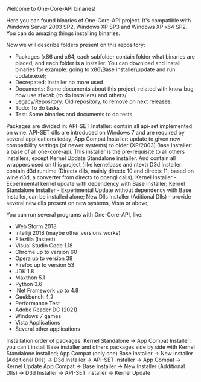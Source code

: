 Welcome to One-Core-API binaries!

Here you can found binaries of One-Core-API project. It's compatible with Windows Server 2003 SP2, Windows XP SP3 and Windows XP
x64 SP2. You can do amazing things installing binaries.

Now we will describe folders present on this repository:
- Packages (x86 and x64, each subfolder contain folder what binaries are placed, and each folder is a installer. 
You can download and install binaries for example: going to x86\Base installer\update and run update.exe);
- Decrepated: Installer no more used
- Documents: Some documents about this project, related with know bug, how use sfxcab (to do installers) and others/
- Legacy/Repository: Old repository, to remove on next releases;
- Todo:  To do tasks
- Test: Some binaries and documents to do tests

Packages are divided in:
API-SET Installer: contain all api-set implemented on wine. API-SET dlls are introduced on Windows 7 and are required by several 
applications today;
App Compat Installer: update to given new compatbility settings (of newer systems) to older (XP/2003)
Base Installer: a base of all one-core-api. This installer is the pre-requisite to all others installers, except Kernel Update 
Standalone installer. And contain all wrappers used on this project (like kernelbase and ntext)
D3d Installer: contain d3d runtime (Directx dlls, mainly directx 10 and directx 11, based on wine d3d, a converter from directx 
to opengl calls);
Kernel Installer - Experimental kernel update with dependency with Base Installer;
Kernel Standalone Installer - Experimental Update without dependency with Base Installer, can be installed alone;
New Dlls Installer (Aditional Dlls) - provide several new dlls present on new systems, Vista or above;

You can run several programs with One-Core-API, like:
- Web Storm 2018
- Intelliji 2018 (maybe other versions works)
- Filezilla (lastest)
- Visual Studio Code 1.18
- Chrome up to version 60
- Opera up to version 38
- Firefox up to version 53
- JDK 1.8
- Maxthon 5.1
- Python 3.6
- .Net Framework up to 4.8
- Geekbench 4.2
- Performance Test
- Adobe Reader DC (2021)
- Windows 7 games
- Vista Applications
- Several other applications

Installation order of packages:
Kernel Standalone -> App Compat Installer: you can't install Base installer and others packages side by side with Kernel Standalone installed;
App Compat (only one)
Base Installer -> New Installer (Additional Dlls) -> D3d Installer -> API-SET installer -> App Compat -> Kernel Update
App Compat -> Base Installer -> New Installer (Additional Dlls) -> D3d Installer -> API-SET installer -> Kernel Update
